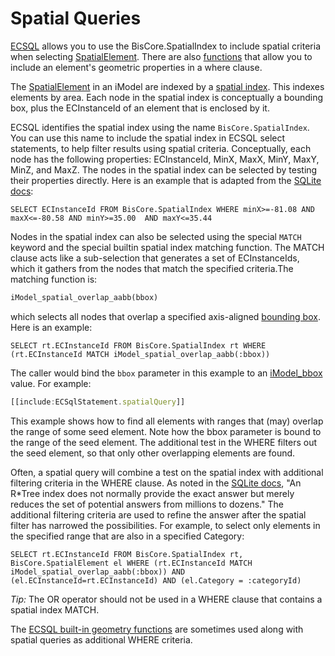 # Spatial Queries

[ECSQL](./ECSQL.md) allows you to use the BisCore.SpatialIndex to include spatial criteria when selecting [SpatialElement]($backend). There are also [functions](./GeometrySqlFuncs.md) that allow you to include an element's geometric properties in a where clause.

The [SpatialElement]($backend) in an iModel are indexed by a [spatial index](https://sqlite.org/rtree.html). This indexes elements by area. Each node in the spatial index is conceptually a bounding box, plus the ECInstanceId of an element that is enclosed by it.

ECSQL identifies the spatial index using the name `BisCore.SpatialIndex`. You can use this name to include the spatial index in ECSQL select statements, to help filter results using spatial criteria. Conceptually, each node has the following properties: ECInstanceId, MinX, MaxX, MinY, MaxY, MinZ, and MaxZ. The nodes in the spatial index can be selected by testing their properties directly. Here is an example that is adapted from the [SQLite docs](https://sqlite.org/rtree.html):

`SELECT ECInstanceId FROM BisCore.SpatialIndex WHERE minX>=-81.08 AND maxX<=-80.58 AND minY>=35.00  AND maxY<=35.44`

Nodes in the spatial index can also be selected using the special `MATCH` keyword and the special builtin spatial index matching function. The MATCH clause acts like a sub-selection that generates a set of ECInstanceIds, which it gathers from the nodes that match the specified criteria.The matching function is:

```sql
iModel_spatial_overlap_aabb(bbox)
```

which selects all nodes that overlap a specified axis-aligned [bounding box](./GeometrySqlFuncs.md#iModel_bbox). Here is an example:

`SELECT rt.ECInstanceId FROM BisCore.SpatialIndex rt WHERE (rt.ECInstanceId MATCH iModel_spatial_overlap_aabb(:bbox))`

The caller would bind the `bbox` parameter in this example to an [iModel_bbox](./GeometrySqlFuncs.md#iModel_bbox) value. For example:

``` ts
[[include:ECSqlStatement.spatialQuery]]
```

This example shows how to find all elements with ranges that (may) overlap the range of some seed element. Note how the bbox parameter is bound to the range of the seed element. The additional test in the WHERE filters out the seed element, so that only other overlapping elements are found.

Often, a spatial query will combine a test on the spatial index with additional filtering criteria in the WHERE clause. As noted in the [SQLite docs](https://sqlite.org/rtree.html), "An R*Tree index does not normally provide the exact answer but merely reduces the set of potential answers from millions to dozens." The additional filtering criteria are used to refine the answer after the spatial filter has narrowed the possibilities. For example, to select only elements in the specified range that are also in a specified Category:

`SELECT rt.ECInstanceId FROM BisCore.SpatialIndex rt, BisCore.SpatialElement el WHERE (rt.ECInstanceId MATCH iModel_spatial_overlap_aabb(:bbox)) AND (el.ECInstanceId=rt.ECInstanceId) AND (el.Category = :categoryId)`

*Tip:* The OR operator should not be used in a WHERE clause that contains a spatial index MATCH.

The [ECSQL built-in geometry functions](./GeometrySqlFuncs.md) are sometimes used along with spatial queries as additional WHERE criteria.